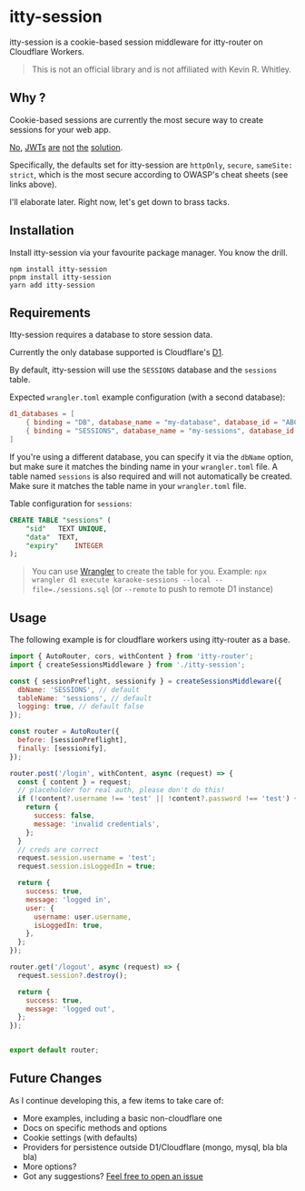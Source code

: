 # itty-session

itty-session is a cookie-based session middleware for itty-router on Cloudflare Workers.

> This is not an official library and is not affiliated with Kevin R. Whitley.

## Why ?

Cookie-based sessions are currently the most secure way to create sessions for your web app. 

[No](https://evertpot.com/jwt-is-a-bad-default),
[JWTs](https://redis.com/blog/json-web-tokens-jwt-are-dangerous-for-user-sessions)
[are](https://gist.github.com/samsch/a5c99b9faaac9f131967e8a6d61682b0)
[not](https://cheatsheetseries.owasp.org/cheatsheets/Authentication_Cheat_Sheet.html)
[the](https://cheatsheetseries.owasp.org/cheatsheets/Session_Management_Cheat_Sheet.html)
[solution](https://cheatsheetseries.owasp.org/cheatsheets/JSON_Web_Token_for_Java_Cheat_Sheet.html).

Specifically, the defaults set for itty-session are `httpOnly`, `secure`, `sameSite: strict`, which is the most secure according to OWASP's cheat sheets (see links above).

I'll elaborate later. Right now, let's get down to brass tacks.

## Installation

Install itty-session via your favourite package manager. You know the drill. 

```shell
npm install itty-session
pnpm install itty-session
yarn add itty-session
```

## Requirements

Itty-session requires a database to store session data.

Currently the only database supported is Cloudflare's [D1](https://developers.cloudflare.com/d1/).

By default, itty-session will use the `SESSIONS` database and the `sessions` table.

Expected `wrangler.toml` example configuration (with a second database):

```toml
d1_databases = [
    { binding = "DB", database_name = "my-database", database_id = "ABCD-0123-4567-8901-ABCD-EFGH" },
    { binding = "SESSIONS", database_name = "my-sessions", database_id = "ABCD-0123-4567-8901-ABCD-EFGH" },
]
```

If you're using a different database, you can specify it via the `dbName` option, but make sure it matches the binding name in your `wrangler.toml` file.
A table named `sessions` is also required and will not automatically be created. Make sure it matches the table name in your `wrangler.toml` file.

Table configuration for `sessions`:

```sql
CREATE TABLE "sessions" (
	"sid"	TEXT UNIQUE,
	"data"	TEXT,
	"expiry"	INTEGER
);
```

> You can use [Wrangler](https://developers.cloudflare.com/workers/wrangler/commands/#execute) to create the table for you.
> Example: `npx wrangler d1 execute karaoke-sessions --local --file=./sessions.sql` (or `--remote` to push to remote D1 instance)

## Usage

The following example is for cloudflare workers using itty-router as a base.

```js
import { AutoRouter, cors, withContent } from 'itty-router';
import { createSessionsMiddleware } from './itty-session';

const { sessionPreflight, sessionify } = createSessionsMiddleware({
  dbName: 'SESSIONS', // default
  tableName: 'sessions', // default
  logging: true, // default false
});

const router = AutoRouter({
  before: [sessionPreflight],
  finally: [sessionify],
});

router.post('/login', withContent, async (request) => {
  const { content } = request;
  // placeholder for real auth, please don't do this!
  if (!content?.username !== 'test' || !content?.password !== 'test') {
    return {
      success: false,
      message: 'invalid credentials',
    };
  }
  // creds are correct
  request.session.username = 'test';
  request.session.isLoggedIn = true;

  return {
    success: true,
    message: 'logged in',
    user: {
      username: user.username,
      isLoggedIn: true,
    },
  };
});

router.get('/logout', async (request) => {
  request.session?.destroy();

  return {
    success: true,
    message: 'logged out',
  };
});


export default router;
```

## Future Changes

As I continue developing this, a few items to take care of:

- More examples, including a basic non-cloudflare one
- Docs on specific methods and options
- Cookie settings (with defaults)
- Providers for persistence outside D1/Cloudflare (mongo, mysql, bla bla bla)
- More options?
- Got any suggestions? [Feel free to open an issue](https://github.com/eslachance/itty-session/issues)
